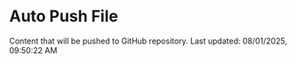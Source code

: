 # Auto Push File

Content that will be pushed to GitHub repository.
Last updated: 08/01/2025, 09:50:22 AM